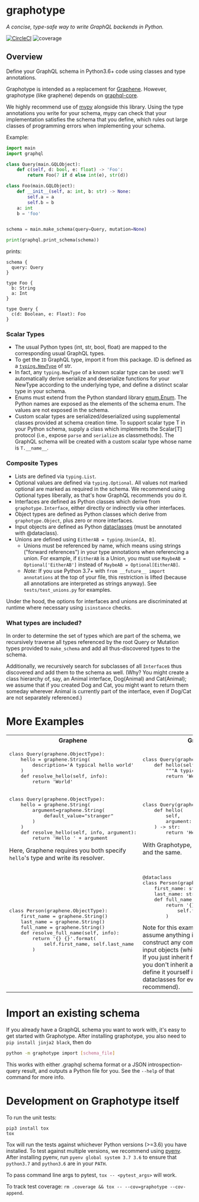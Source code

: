 # graphotype

*A concise, type-safe way to write GraphQL backends in Python.*

[![CircleCI](https://circleci.com/gh/benkuhn/graphotype/tree/master.svg?style=shield)](https://circleci.com/gh/benkuhn/graphotype/tree/master)
![coverage](https://circleci.com/api/v1.1/project/github/benkuhn/graphotype/latest/artifacts/0/coverage.svg?circle-token=ddf8663d16d6a06c0d66fdbfead17d17d86ba6f6&branch=master&filter=completed)

## Overview

Define your GraphQL schema in Python3.6+ code using classes and type annotations.

Graphotype is intended as a replacement for [Graphene](https://graphene-python.org/). However, graphotype (like graphene) depends on [graphql-core](https://github.com/graphql-python/graphql-core).

We highly recommend use of [mypy](http://mypy-lang.blogspot.com/) alongside this
library. Using the type annotations you write for your schema, mypy can check that your
implementation satisfies the schema that you define, which rules out large
classes of programming errors when implementing your schema.

Example:
```py
import main
import graphql

class Query(main.GQLObject):
    def c(self, d: bool, e: float) -> 'Foo':
        return Foo(7 if d else int(e), str(d))

class Foo(main.GQLObject):
    def __init__(self, a: int, b: str) -> None:
        self.a = a
        self.b = b
    a: int
    b = 'foo'


schema = main.make_schema(query=Query, mutation=None)

print(graphql.print_schema(schema))
```
prints:
```
schema {
  query: Query
}

type Foo {
  b: String
  a: Int
}

type Query {
  c(d: Boolean, e: Float): Foo
}
```

### Scalar Types
- The usual Python types (int, str, bool, float) are mapped to the corresponding usual GraphQL types.
- To get the `ID` GraphQL type, import it from this package. ID is defined as a [`typing.NewType`](https://docs.python.org/3/library/typing.html#newtype) of str.
- In fact, any `typing.NewType` of a known scalar type can be used: we'll automatically derive serialize and deserialize functions for your NewType according to the underlying type, and define a distinct scalar type in your schema.
- Enums must extend from the Python standard library [enum.Enum](https://docs.python.org/3/library/enum.html). The Python names are exposed as the elements of the schema enum. The values are not exposed in the schema.
- Custom scalar types are serialized/deserialized using supplemental classes provided at schema creation time. To support scalar type T in your Python schema, supply a class which implements the Scalar[T] protocol (i.e., expose `parse` and `serialize` as classmethods). The GraphQL schema will be created with a custom scalar type whose name is `T.__name__`.

### Composite Types

- Lists are defined via `typing.List`.
- Optional values are defined via `typing.Optional`. All values not marked optional are marked as required in the schema. We recommend using Optional types liberally, as that's how GraphQL recommends you do it.
- Interfaces are defined as Python classes which derive from `graphotype.Interface`, either directly or indirectly via other interfaces.
- Object types are defined as Python classes which derive from `graphotype.Object`, plus zero or more interfaces.
- Input objects are defined as Python [dataclasses](https://docs.python.org/3/library/dataclasses.html) (must be annotated with @dataclass).
- Unions are defined using `EitherAB = typing.Union[A, B]`.
  - Unions must be referenced by name, which means using strings ("forward references") in your type annotations when referencing a union.
    For example, if `EitherAB` is a Union, you must use `MaybeAB = Optional['EitherAB']` instead of `MaybeAB = Optional[EitherAB]`.
  - *Note:* If you use Python 3.7+ with `from __future__ import annotations` at the top of your file, this restriction is lifted (because all annotations are interpreted as strings anyway). See `tests/test_unions.py` for examples.

Under the hood, the options for interfaces and unions are discriminated at runtime where necessary using `isinstance` checks.

### What types are included?

In order to determine the set of types which are part of the schema, we recursively traverse all types referenced by the root Query or Mutation types provided to `make_schema` and add all thus-discovered types to the schema.

Additionally, we recursively search for subclasses of all `Interface`s thus discovered and add them to the schema as well. (Why? You might create a class hierarchy of, say, an Animal interface, Dog(Animal) and Cat(Animal); we assume that if you created Dog and Cat, you might want to return them someday wherever Animal is currently part of the interface, even if Dog/Cat are not separately referenced.)

# More Examples

<table>
<tr>
    <th>Graphene</th><th>Graphotype</th>
</tr>
<tr>
<td>
<pre lang="python">
class Query(graphene.ObjectType):
    hello = graphene.String(
        description='A typical hello world'
    )
    def resolve_hello(self, info):
        return 'World'
</pre>
</td>
<td>
<pre lang="python">
class Query(graphotype.Object):
    def hello(self) -> str:
        """A typical hello world"""
        return 'World'
</pre>
</td>
</tr>

<tr>
<td>
<pre lang="python">
class Query(graphene.ObjectType):
    hello = graphene.String(
        argument=graphene.String(
            default_value="stranger"
        )
    )
    def resolve_hello(self, info, argument):
        return 'Hello ' + argument
</pre>

Here, Graphene requires you both specify `hello`'s type and write its resolver.

</td>
<td>
<pre lang="python">
class Query(graphotype.Object):
    def hello(
        self,
        argument: str = "stranger"
    ) -> str:
        return 'Hello ' + argument
</pre>

With Graphotype, the definitions are one and the same.

</td>
</tr>

<tr>
<td>
<pre lang="python">
class Person(graphene.ObjectType):
    first_name = graphene.String()
    last_name = graphene.String()
    full_name = graphene.String()
    def resolve_full_name(self, info):
        return '{} {}'.format(
            self.first_name, self.last_name
        )
</pre>
</td>
<td>
<pre lang="python">
@dataclass
class Person(graphotype.Object):
    first_name: str
    last_name: str
    def full_name(self) -> str:
        return '{} {}'.format(
            self.first_name, self.last_name
        )
</pre>
Note for this example: Graphotype does not assume anything in particular about
how to construct any composite types other than input objects (which must be dataclasses).
If you just inherit from `graphotype.Object` you don't inherit any constructor;
you can define it yourself if you like, or use dataclasses for everything (which we recommend).
</td>
</tr>
</table>


# Import an existing schema

If you already have a GraphQL schema you want to work with, it's easy to get started with Graphotype.
After installing graphotype, you also need to `pip install jinja2 black`, then do

```bash
python -m graphotype import [schema_file]
```

This works with either .graphql schema format or a JSON introspection-query result, and outputs a Python file for you.
See the `--help` of that command for more info.


# Development on Graphotype itself

To run the unit tests:
```
pip3 install tox
tox
```

Tox will run the tests against whichever Python versions (>=3.6) you have installed. To test against multiple versions, we recommend using [pyenv](https://github.com/pyenv/pyenv). After installing pyenv, run `pyenv global system 3.7 3.6` to ensure that `python3.7` and `python3.6` are in your `PATH`.

To pass command line args to pytest, `tox -- <pytest_args>` will work.

To track test coverage: `rm .coverage && tox -- --cov=graphotype --cov-append`.
